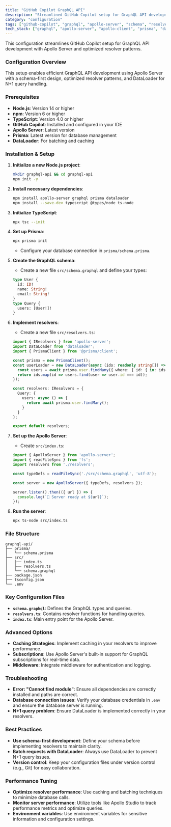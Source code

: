 ```yaml
---
title: "GitHub Copilot GraphQL API"
description: "Streamlined GitHub Copilot setup for GraphQL API development with Apollo Server and optimized resolver patterns."
category: "configuration"
tags: ["github-copilot", "graphql", "apollo-server", "schema", "resolvers", "api", "dataloader", "typescript"]
tech_stack: ["graphql", "apollo-server", "apollo-client", "prisma", "dataloader", "typescript"]
---
```


This configuration streamlines GitHub Copilot setup for GraphQL API development with Apollo Server and optimized resolver patterns.

### Configuration Overview
This setup enables efficient GraphQL API development using Apollo Server with a schema-first design, optimized resolver patterns, and DataLoader for N+1 query handling.

### Prerequisites
- **Node.js**: Version 14 or higher
- **npm**: Version 6 or higher
- **TypeScript**: Version 4.0 or higher
- **GitHub Copilot**: Installed and configured in your IDE
- **Apollo Server**: Latest version
- **Prisma**: Latest version for database management
- **DataLoader**: For batching and caching

### Installation & Setup
1. **Initialize a new Node.js project**:
   ```bash
   mkdir graphql-api && cd graphql-api
   npm init -y
   ```
2. **Install necessary dependencies**:
   ```bash
   npm install apollo-server graphql prisma dataloader
   npm install --save-dev typescript @types/node ts-node
   ```
3. **Initialize TypeScript**:
   ```bash
   npx tsc --init
   ```
4. **Set up Prisma**:
   ```bash
   npx prisma init
   ```
   - Configure your database connection in `prisma/schema.prisma`.

5. **Create the GraphQL schema**:
   - Create a new file `src/schema.graphql` and define your types:
   ```graphql
   type User {
     id: ID!
     name: String!
     email: String!
   }
   type Query {
     users: [User!]!
   }
   ```
6. **Implement resolvers**:
   - Create a new file `src/resolvers.ts`:
   ```typescript
   import { IResolvers } from 'apollo-server';
   import DataLoader from 'dataloader';
   import { PrismaClient } from '@prisma/client';

   const prisma = new PrismaClient();
   const userLoader = new DataLoader(async (ids: readonly string[]) => {
     const users = await prisma.user.findMany({ where: { id: { in: ids } } });
     return ids.map(id => users.find(user => user.id === id));
   });

   const resolvers: IResolvers = {
     Query: {
       users: async () => {
         return await prisma.user.findMany();
       }
     }
   };

   export default resolvers;
   ```
7. **Set up the Apollo Server**:
   - Create `src/index.ts`:
   ```typescript
   import { ApolloServer } from 'apollo-server';
   import { readFileSync } from 'fs';
   import resolvers from './resolvers';

   const typeDefs = readFileSync('./src/schema.graphql', 'utf-8');

   const server = new ApolloServer({ typeDefs, resolvers });

   server.listen().then(({ url }) => {
     console.log(`🚀 Server ready at ${url}`);
   });
   ```
8. **Run the server**:
   ```bash
   npx ts-node src/index.ts
   ```

### File Structure
```
graphql-api/
├── prisma/
│   └── schema.prisma
├── src/
│   ├── index.ts
│   ├── resolvers.ts
│   └── schema.graphql
├── package.json
├── tsconfig.json
└── .env
```

### Key Configuration Files
- **`schema.graphql`**: Defines the GraphQL types and queries.
- **`resolvers.ts`**: Contains resolver functions for handling queries.
- **`index.ts`**: Main entry point for the Apollo Server.

### Advanced Options
- **Caching Strategies**: Implement caching in your resolvers to improve performance.
- **Subscriptions**: Use Apollo Server's built-in support for GraphQL subscriptions for real-time data.
- **Middleware**: Integrate middleware for authentication and logging.

### Troubleshooting
- **Error: "Cannot find module"**: Ensure all dependencies are correctly installed and paths are correct.
- **Database connection issues**: Verify your database credentials in `.env` and ensure the database server is running.
- **N+1 query problem**: Ensure DataLoader is implemented correctly in your resolvers.

### Best Practices
- **Use schema-first development**: Define your schema before implementing resolvers to maintain clarity.
- **Batch requests with DataLoader**: Always use DataLoader to prevent N+1 query issues.
- **Version control**: Keep your configuration files under version control (e.g., Git) for easy collaboration.

### Performance Tuning
- **Optimize resolver performance**: Use caching and batching techniques to minimize database calls.
- **Monitor server performance**: Utilize tools like Apollo Studio to track performance metrics and optimize queries.
- **Environment variables**: Use environment variables for sensitive information and configuration settings.